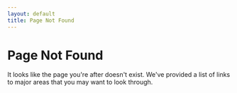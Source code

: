 ```yaml
---
layout: default
title: Page Not Found
---
```

# Page Not Found

It looks like the page you're after doesn't exist.
We've provided a list of links to major areas that you may want to look through.